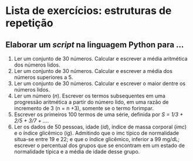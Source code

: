 # Lista de exercícios: estruturas de repetição

## Elaborar um *script* na linguagem Python para ...  
1. Ler um conjunto de 30 números. Calcular e escrever a média aritmética dos números lidos.  
2. Ler um conjunto de 30 números. Calcular e escrever a média dos números superiores a 5.  
3. Ler um conjunto de 30 números. Calcular e escrever o maior dentre os números lidos.  
4. Ler um número (*n*). Escrever os termos subsequentes em uma progressão aritmética a partir do número lido, em uma razão de incremento de 3 (n = n +3), somente se o termo forimpar.
5. Escrever os primeiros 100 termos de uma série, definida por *S = 1/3 + 2/5 + 3/7 + ...*.   
6. Ler os dados de 50 pessoas, idade (*id*), índice de massa corporal (*imc*) e o índice glicêmico (*ig*). Admitindo que o imc típico de normalidade situa-se entre 19 e 22; e que o índice glicêmico, inferior a 99 mg/dL; escrever o percentual dos grupos que se encontram em um estado de normalidade típica e a média de idade desse grupo.  
